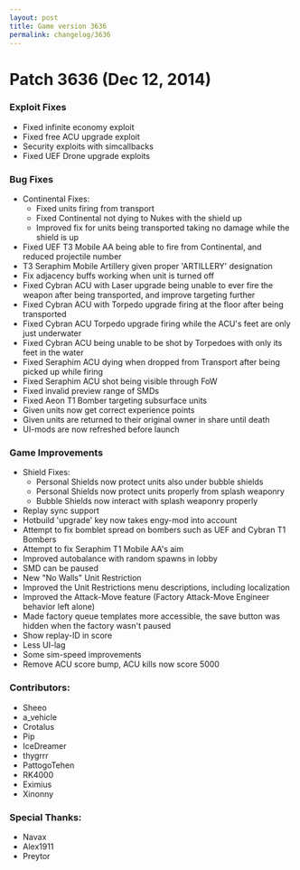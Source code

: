 ```yaml
---
layout: post
title: Game version 3636
permalink: changelog/3636
---
```


# Patch 3636 (Dec 12, 2014)

### Exploit Fixes

- Fixed infinite economy exploit
- Fixed free ACU upgrade exploit
- Security exploits with simcallbacks
- Fixed UEF Drone upgrade exploits

### Bug Fixes

- Continental Fixes:
  - Fixed units firing from transport
  - Fixed Continental not dying to Nukes with the shield up
  - Improved fix for units being transported taking no damage while the shield is up
- Fixed UEF T3 Mobile AA being able to fire from Continental, and reduced projectile number
- T3 Seraphim Mobile Artillery given proper 'ARTILLERY' designation
- Fix adjacency buffs working when unit is turned off
- Fixed Cybran ACU with Laser upgrade being unable to ever fire the weapon after being transported, and improve targeting further
- Fixed Cybran ACU with Torpedo upgrade firing at the floor after being transported
- Fixed Cybran ACU Torpedo upgrade firing while the ACU's feet are only just underwater
- Fixed Cybran ACU being unable to be shot by Torpedoes with only its feet in the water
- Fixed Seraphim ACU dying when dropped from Transport after being picked up while firing
- Fixed Seraphim ACU shot being visible through FoW
- Fixed invalid preview range of SMDs
- Fixed Aeon T1 Bomber targeting subsurface units
- Given units now get correct experience points
- Given units are returned to their original owner in share until death
- UI-mods are now refreshed before launch

### Game Improvements

- Shield Fixes:
  - Personal Shields now protect units also under bubble shields
  - Personal Shields now protect units properly from splash weaponry
  - Bubble Shields now interact with splash weaponry properly
- Replay sync support
- Hotbuild 'upgrade' key now takes engy-mod into account
- Attempt to fix bomblet spread on bombers such as UEF and Cybran T1 Bombers
- Attempt to fix Seraphim T1 Mobile AA's aim
- Improved autobalance with random spawns in lobby
- SMD can be paused
- New "No Walls" Unit Restriction
- Improved the Unit Restrictions menu descriptions, including localization
- Improved the Attack-Move feature (Factory Attack-Move Engineer behavior left alone)
- Made factory queue templates more accessible, the save button was hidden when the factory wasn't paused
- Show replay-ID in score
- Less UI-lag
- Some sim-speed improvements
- Remove ACU score bump, ACU kills now score 5000

### Contributors:

- Sheeo
- a_vehicle
- Crotalus
- Pip
- IceDreamer
- thygrrr
- PattogoTehen
- RK4000
- Eximius
- Xinonny

### Special Thanks:

- Navax
- Alex1911
- Preytor
